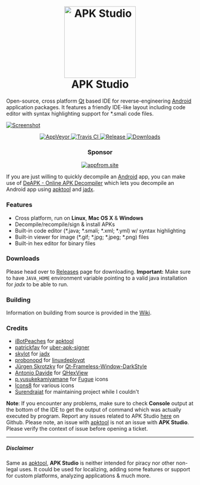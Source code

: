 <h1 align="center">
  <a href="http://www.vaibhavpandey.com/apkstudio/">
    <img src="https://raw.githubusercontent.com/vaibhavpandeyvpz/apkstudio/master/resources/icon.png" alt="APK Studio" height="192px">
  </a>
  <br>
  APK Studio
</h1>

Open-source, cross platform [Qt](https://www.qt.io/) based IDE for reverse-engineering [Android](https://android.com/) application packages. It features a friendly IDE-like layout including code editor with syntax highlighting support for \*.smali code files.

[![Screenshot](https://raw.githubusercontent.com/vaibhavpandeyvpz/apkstudio/master/resources/screenshot.png)](https://raw.githubusercontent.com/vaibhavpandeyvpz/apkstudio/master/resources/screenshot.png)

<p align="center">
  <a href="https://ci.appveyor.com/project/vaibhavpandeyvpz/apkstudio">
    <img src="https://img.shields.io/appveyor/ci/vaibhavpandeyvpz/apkstudio.svg" alt="AppVeyor">
  </a>
  <a href="https://travis-ci.org/vaibhavpandeyvpz/apkstudio">
    <img src="https://img.shields.io/travis/vaibhavpandeyvpz/apkstudio.svg" alt="Travis CI">
  </a>
  <a href="https://github.com/vaibhavpandeyvpz/apkstudio/releases/latest">
    <img src="https://img.shields.io/github/release/vaibhavpandeyvpz/apkstudio.svg" alt="Release">
  </a>
  <a href="https://github.com/vaibhavpandeyvpz/apkstudio/releases">
    <img src="https://img.shields.io/github/downloads/vaibhavpandeyvpz/apkstudio/total.svg" alt="Downloads">
  </a>
</p>

<h3 align="center">Sponsor</h3>
<p align="center">
  <a href="https://appfrom.site/">
    <img src="https://appfrom.site/external/images/ad-banner-450x128.png" alt="appfrom.site">
  </a>
</p>

If you are just willing to quickly decompile an [Android](https://android.com/) app, you can make use of [DeAPK - Online APK Decompiler](https://deapk.vaibhavpandey.com/) which lets you decompile an Android app using [apktool](https://github.com/ibotpeaches/apktool) and [jadx](https://github.com/skylot/jadx).

### Features
- Cross platform, run on **Linux**, **Mac OS X** & **Windows**
- Decompile/recompile/sign & install APKs
- Built-in code editor (\*.java; \*.smali; \*.xml; \*.yml) w/ syntax highlighting
- Built-in viewer for image (\*.gif; \*.jpg; \*.jpeg; \*.png) files
- Built-in hex editor for binary files

### Downloads
Please head over to [Releases](https://github.com/vaibhavpandeyvpz/apkstudio/releases) page for downloading. **Important:** Make sure to have `JAVA_HOME` environment variable pointing to a valid java installation for *jadx* to be able to run.

### Building
Information on building from source is provided in the [Wiki](https://github.com/vaibhavpandeyvpz/apkstudio/wiki).

### Credits
- [iBotPeaches](https://github.com/iBotPeaches) for [apktool](https://ibotpeaches.github.io/Apktool)
- [patrickfav](https://github.com/patrickfav) for [uber-apk-signer](https://github.com/patrickfav/uber-apk-signer)
- [skylot](https://github.com/skylot) for [jadx](https://github.com/skylot/jadx)
- [probonopd](https://github.com/probonopd) for [linuxdeployqt](https://github.com/probonopd/linuxdeployqt)
- [Jürgen Skrotzky](https://github.com/Jorgen-VikingGod) for [Qt-Frameless-Window-DarkStyle](https://github.com/Jorgen-VikingGod/Qt-Frameless-Window-DarkStyle)
- [Antonio Davide](https://github.com/Dax89) for [QHexView](https://github.com/Dax89/QHexView)
- [p.yusukekamiyamane](https://p.yusukekamiyamane.com/) for [Fugue](https://p.yusukekamiyamane.com/) icons
- [Icons8](https://icons8.com/) for various icons
- [Surendrajat](https://github.com/Surendrajat) for maintaining project while I couldn't

**Note**: If you encounter any problems, make sure to check **Console** output at the bottom of the IDE to get the output of command which was actually executed by program. Report any issues related to APK Studio [here](https://github.com/vaibhavpandeyvpz/apkstudio/issues) on Github. Please note, an issue with [apktool](http://ibotpeaches.github.io/Apktool/) is not an issue with **APK Studio**. Please verify the context of issue before opening a ticket.

---

##### Disclaimer
Same as [apktool](http://ibotpeaches.github.io/Apktool/), **APK Studio** is neither intended for piracy nor other non-legal uses. It could be used for localizing, adding some features or support for custom platforms, analyzing applications &amp; much more.
